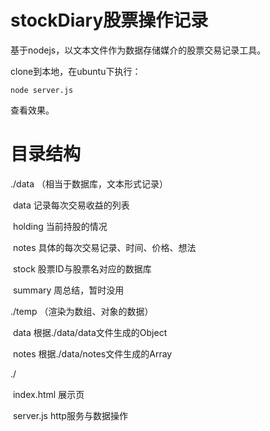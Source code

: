 # stockDiary股票操作记录

基于nodejs，以文本文件作为数据存储媒介的股票交易记录工具。



clone到本地，在ubuntu下执行：

```
node server.js
```

查看效果。



# 目录结构

./data	（相当于数据库，文本形式记录）

​	data 记录每次交易收益的列表

​	holding 当前持股的情况

​	notes 具体的每次交易记录、时间、价格、想法

​	stock 股票ID与股票名对应的数据库

​	summary 周总结，暂时没用

./temp	（渲染为数组、对象的数据）

​	data 根据./data/data文件生成的Object

​	notes 根据./data/notes文件生成的Array



./

​	index.html 展示页

​	server.js http服务与数据操作


